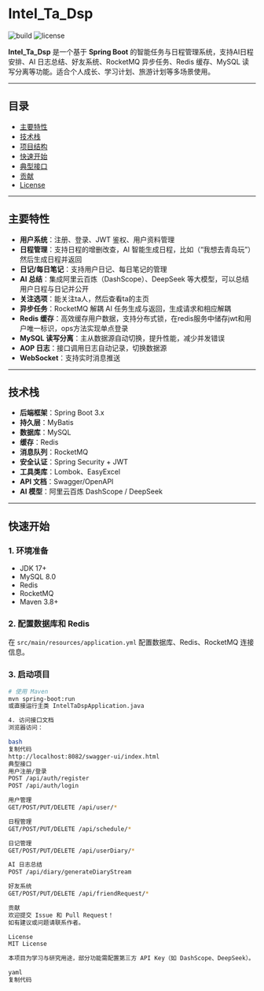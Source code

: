 # Intel_Ta_Dsp
![build](https://img.shields.io/badge/build-passing-brightgreen)
![license](https://img.shields.io/badge/license-MIT-blue)

**Intel_Ta_Dsp** 是一个基于 **Spring Boot** 的智能任务与日程管理系统，支持AI日程安排、AI 日志总结、好友系统、RocketMQ 异步任务、Redis 缓存、MySQL 读写分离等功能。适合个人成长、学习计划、旅游计划等多场景使用。

---

## 目录
- [主要特性](#主要特性)
- [技术栈](#技术栈)
- [项目结构](#项目结构)
- [快速开始](#快速开始)
- [典型接口](#典型接口)
- [贡献](#贡献)
- [License](#license)

---

## 主要特性
- **用户系统**：注册、登录、JWT 鉴权、用户资料管理
- **日程管理**：支持日程的增删改查，AI 智能生成日程，比如（“我想去青岛玩”）然后生成日程并返回
- **日记/每日笔记**：支持用户日记、每日笔记的管理
- **AI 总结**：集成阿里云百炼（DashScope）、DeepSeek 等大模型，可以总结用户日程与日记并公开
- **关注选项**：能关注ta人，然后查看ta的主页
- **异步任务**：RocketMQ 解耦 AI 任务生成与返回，生成请求和相应解耦
- **Redis 缓存**：高效缓存用户数据，支持分布式锁，在redis服务中储存jwt和用户唯一标识，ops方法实现单点登录
- **MySQL 读写分离**：主从数据源自动切换，提升性能，减少并发错误
- **AOP 日志**：接口调用日志自动记录，切换数据源
- **WebSocket**：支持实时消息推送

---

## 技术栈
- **后端框架**：Spring Boot 3.x
- **持久层**：MyBatis
- **数据库**：MySQL
- **缓存**：Redis
- **消息队列**：RocketMQ
- **安全认证**：Spring Security + JWT
- **工具类库**：Lombok、EasyExcel
- **API 文档**：Swagger/OpenAPI
- **AI 模型**：阿里云百炼 DashScope / DeepSeek

---

## 快速开始

### 1. 环境准备
- JDK 17+
- MySQL 8.0
- Redis
- RocketMQ
- Maven 3.8+

### 2. 配置数据库和 Redis
在 `src/main/resources/application.yml` 配置数据库、Redis、RocketMQ 连接信息。

### 3. 启动项目
```bash
# 使用 Maven
mvn spring-boot:run
或直接运行主类 IntelTaDspApplication.java

4. 访问接口文档
浏览器访问：

bash
复制代码
http://localhost:8082/swagger-ui/index.html
典型接口
用户注册/登录
POST /api/auth/register
POST /api/auth/login

用户管理
GET/POST/PUT/DELETE /api/user/*

日程管理
GET/POST/PUT/DELETE /api/schedule/*

日记管理
GET/POST/PUT/DELETE /api/userDiary/*

AI 日志总结
POST /api/diary/generateDiaryStream

好友系统
GET/POST/PUT/DELETE /api/friendRequest/*

贡献
欢迎提交 Issue 和 Pull Request！
如有建议或问题请联系作者。

License
MIT License

本项目为学习与研究用途，部分功能需配置第三方 API Key（如 DashScope、DeepSeek）。

yaml
复制代码

